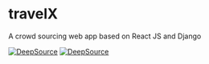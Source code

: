 # travelX
A crowd sourcing web app based on React JS and Django

[![DeepSource](https://deepsource.io/gh/b30wulffz/travelX.svg/?label=active+issues&show_trend=true)](https://deepsource.io/gh/b30wulffz/travelX/?ref=repository-badge)
[![DeepSource](https://deepsource.io/gh/b30wulffz/travelX.svg/?label=resolved+issues&show_trend=true)](https://deepsource.io/gh/b30wulffz/travelX/?ref=repository-badge)
